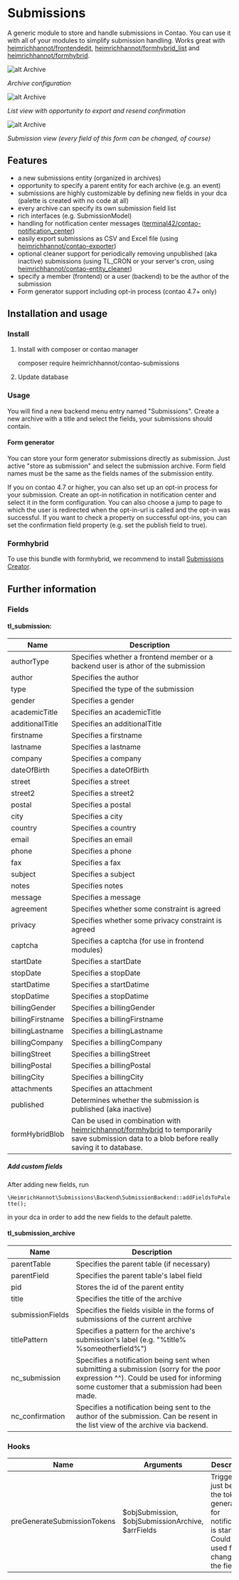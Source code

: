 # Submissions
A generic module to store and handle submissions in Contao. You can use it with all of your modules to simplify submission handling. Works great with [heimrichhannot/frontendedit](https://github.com/heimrichhannot/contao-frontendedit),
[heimrichhannot/formhybrid_list](https://github.com/heimrichhannot/contao-formhybrid_list) and
[heimrichhannot/formhybrid](https://github.com/heimrichhannot/contao-formhybrid).

![alt Archive](docs/screenshot.png)

*Archive configuration*

![alt Archive](docs/screenshot2.png)

*List view with opportunity to export and resend confirmation*

![alt Archive](docs/screenshot3.png)

*Submission view (every field of this form can be changed, of course)*

## Features

- a new submissions entity (organized in archives)
- opportunity to specify a parent entity for each archive (e.g. an event)
- submissions are highly customizable by defining new fields in your dca (palette is created with no code at all)
- every archive can specify its own submission field list
- rich interfaces (e.g. SubmissionModel)
- handling for notification center messages ([terminal42/contao-notification_center](https://github.com/terminal42/contao-notification_center))
- easily export submissions as CSV and Excel file (using [heimrichhannot/contao-exporter](https://github.com/heimrichhannot/contao-exporter))
- optional cleaner support for periodically removing unpublished (aka inactive) submissions (using TL_CRON or your server's cron, using [heimrichhannot/contao-entity_cleaner](https://github.com/heimrichhannot/contao-entity_cleaner))
- specify a member (frontend) or a user (backend) to be the author of the submission
- Form generator support including opt-in process (contao 4.7+ only)

## Installation and usage

### Install

1. Install with composer or contao manager

    composer require heimrichhannot/contao-submissions

2. Update database

### Usage

You will find a new backend menu entry named "Submissions". Create a new archive with a title and select the fields, 
your submissions should contain.

#### Form generator
You can store your form generator submissions directly as submission. Just active 
"store as submission" and select the submission archive. Form field names must be 
the same as the fields names of the submission entity.

If you on contao 4.7 or higher, you can also set up an opt-in process for your submission.
Create an opt-in notification in notification center and select it in the form configuration.
You can also choose a jump to page to which the user is redirected when the opt-in-url 
is called and the opt-in was successful. If you want to check a property on successful
opt-ins, you can set the confirmation field property (e.g. set the publish field to true).

### Formhybrid

To use this bundle with formhybrid, we recommend to install 
[Submissions Creator](https://github.com/heimrichhannot/contao-submissions_creator).

## Further information

### Fields

#### tl_submission:

Name | Description
---- | -----------
authorType | Specifies whether a frontend member or a backend user is athor of the submission
author | Specifies the author
type | Specified the type of the submission
gender | Specifies a gender
academicTitle | Specifies an academicTitle
additionalTitle | Specifies an additionalTitle
firstname | Specifies a firstname
lastname | Specifies a lastname
company | Specifies a company
dateOfBirth | Specifies a dateOfBirth
street | Specifies a street
street2 | Specifies a street2
postal | Specifies a postal
city | Specifies a city
country | Specifies a country
email | Specifies an email
phone | Specifies a phone
fax | Specifies a fax
subject | Specifies a subject
notes | Specifies notes
message | Specifies a message
agreement | Specifies whether some constraint is agreed
privacy | Specifies whether some privacy constraint is agreed
captcha | Specifies a captcha (for use in frontend modules)
startDate | Specifies a startDate
stopDate | Specifies a stopDate
startDatime | Specifies a startDatime
stopDatime | Specifies a stopDatime
billingGender | Specifies a billingGender
billingFirstname | Specifies a billingFirstname
billingLastname | Specifies a billingLastname
billingCompany | Specifies a billingCompany
billingStreet | Specifies a billingStreet
billingPostal | Specifies a billingPostal
billingCity | Specifies a billingCity
attachments | Specifies an attachment
published | Determines whether the submission is published (aka inactive)
formHybridBlob | Can be used in combination with [heimrichhannot/formhybrid](https://github.com/heimrichhannot/contao-formhybrid) to temporarily save submission data to a blob before really saving it to database.

##### Add custom fields

After adding new fields, run

```\HeimrichHannot\Submissions\Backend\SubmissionBackend::addFieldsToPalette();```

in your dca in order to add the new fields to the default palette.

#### tl_submission_archive

Name | Description
---- | -----------
parentTable | Specifies the parent table (if necessary)
parentField | Specifies the parent table's label field
pid | Stores the id of the parent entity
title | Specifies the title of the archive
submissionFields | Specifies the fields visible in the forms of submissions of the current archive
titlePattern | Specifies a pattern for the archive's submission's label (e.g. "%title% %someotherfield%")
nc_submission | Specifies a notification being sent when submitting a submission (sorry for the poor expression ^^). Could be used for informing some customer that a submission had been made.
nc_confirmation | Specifies a notification being sent to the author of the submission. Can be resent in the list view of the archive via backend.

### Hooks

Name | Arguments | Description
---- | --------- | -----------
preGenerateSubmissionTokens | $objSubmission, $objSubmissionArchive, $arrFields | Triggered just before the token generation for notifications is started. Could be used for changing the field list.
